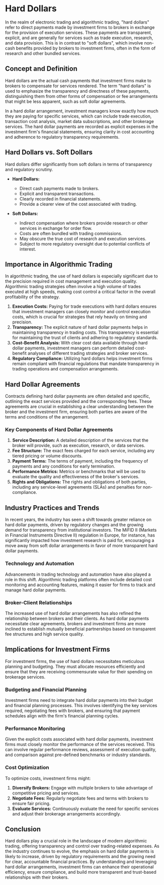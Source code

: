 # Hard Dollars

In the realm of electronic trading and algorithmic trading, "hard dollars" refer to direct payments made by investment firms to brokers in exchange for the provision of execution services. These payments are transparent, explicit, and are generally for services such as trade execution, research, and data provision. This is in contrast to "soft dollars", which involve non-cash benefits provided by brokers to investment firms, often in the form of research and other bundled services.

## Concept and Definition

Hard dollars are the actual cash payments that investment firms make to brokers to compensate for services rendered. The term "hard dollars" is used to emphasize the transparency and directness of these payments, distinguishing them from other forms of compensation or fee arrangements that might be less apparent, such as soft dollar agreements.

In a hard dollar arrangement, investment managers know exactly how much they are paying for specific services, which can include trade execution, transaction cost analysis, market data subscriptions, and other brokerage services. The hard dollar payments are recorded as explicit expenses in the investment firm's financial statements, ensuring clarity in cost accounting and adherence to regulatory transparency requirements.

## Hard Dollars vs. Soft Dollars

Hard dollars differ significantly from soft dollars in terms of transparency and regulatory scrutiny. 

- **Hard Dollars:** 
  - Direct cash payments made to brokers.
  - Explicit and transparent transactions.
  - Clearly recorded in financial statements.
  - Provide a clearer view of the cost associated with trading.

- **Soft Dollars:**
  - Indirect compensation where brokers provide research or other services in exchange for order flow.
  - Costs are often bundled with trading commissions.
  - May obscure the true cost of research and execution services.
  - Subject to more regulatory oversight due to potential conflicts of interest.

## Importance in Algorithmic Trading

In algorithmic trading, the use of hard dollars is especially significant due to the precision required in cost management and execution quality. Algorithmic trading strategies often involve a high volume of trades executed at high speeds, making cost control a critical factor in the overall profitability of the strategy.

1. **Execution Costs:** Paying for trade executions with hard dollars ensures that investment managers can closely monitor and control execution costs, which is crucial for strategies that rely heavily on timing and precision.
2. **Transparency:** The explicit nature of hard dollar payments helps in maintaining transparency in trading costs. This transparency is essential for maintaining the trust of clients and adhering to regulatory standards.
3. **Cost-Benefit Analysis:** With clear cost data available through hard dollar payments, investment managers can perform detailed cost-benefit analyses of different trading strategies and broker services.
4. **Regulatory Compliance:** Utilizing hard dollars helps investment firms remain compliant with financial regulations that mandate transparency in trading operations and compensation arrangements.

## Hard Dollar Agreements

Contracts defining hard dollar payments are often detailed and specific, outlining the exact services provided and the corresponding fees. These agreements are crucial in establishing a clear understanding between the broker and the investment firm, ensuring both parties are aware of the terms and conditions of the arrangement.

### Key Components of Hard Dollar Agreements

1. **Service Description:** A detailed description of the services that the broker will provide, such as execution, research, or data services.
2. **Fee Structure:** The exact fees charged for each service, including any tiered pricing or volume discounts.
3. **Payment Terms:** The terms of payment, including the frequency of payments and any conditions for early termination.
4. **Performance Metrics:** Metrics or benchmarks that will be used to evaluate the quality and effectiveness of the broker's services.
5. **Rights and Obligations:** The rights and obligations of both parties, including any service-level agreements (SLAs) and penalties for non-compliance.

## Industry Practices and Trends

In recent years, the industry has seen a shift towards greater reliance on hard dollar payments, driven by regulatory changes and the growing demand for transparency from institutional investors. The MiFID II (Markets in Financial Instruments Directive II) regulation in Europe, for instance, has significantly impacted how investment research is paid for, encouraging a move away from soft dollar arrangements in favor of more transparent hard dollar payments.

### Technology and Automation

Advancements in trading technology and automation have also played a role in this shift. Algorithmic trading platforms often include detailed cost monitoring and accounting features, making it easier for firms to track and manage hard dollar payments.

### Broker-Client Relationships

The increased use of hard dollar arrangements has also refined the relationship between brokers and their clients. As hard dollar payments necessitate clear agreements, brokers and investment firms are more inclined to establish mutually beneficial partnerships based on transparent fee structures and high service quality.

## Implications for Investment Firms

For investment firms, the use of hard dollars necessitates meticulous planning and budgeting. They must allocate resources efficiently and ensure that they are receiving commensurate value for their spending on brokerage services.

### Budgeting and Financial Planning

Investment firms need to integrate hard dollar payments into their budget and financial planning processes. This involves identifying the key services required, negotiating fees with brokers, and ensuring that payment schedules align with the firm's financial planning cycles.

### Performance Monitoring

Given the explicit costs associated with hard dollar payments, investment firms must closely monitor the performance of the services received. This can involve regular performance reviews, assessment of execution quality, and comparison against pre-defined benchmarks or industry standards.

### Cost Optimization

To optimize costs, investment firms might:
1. **Diversify Brokers:** Engage with multiple brokers to take advantage of competitive pricing and services.
2. **Negotiate Fees:** Regularly negotiate fees and terms with brokers to ensure fair pricing.
3. **Evaluate Services:** Continuously evaluate the need for specific services and adjust their brokerage arrangements accordingly.

## Conclusion

Hard dollars play a crucial role in the landscape of modern algorithmic trading, offering transparency and control over trading-related expenses. As the industry continues to evolve, the emphasis on hard dollar payments is likely to increase, driven by regulatory requirements and the growing need for clear, accountable financial practices. By understanding and leveraging hard dollar arrangements, investment firms can enhance their operational efficiency, ensure compliance, and build more transparent and trust-based relationships with their brokers.